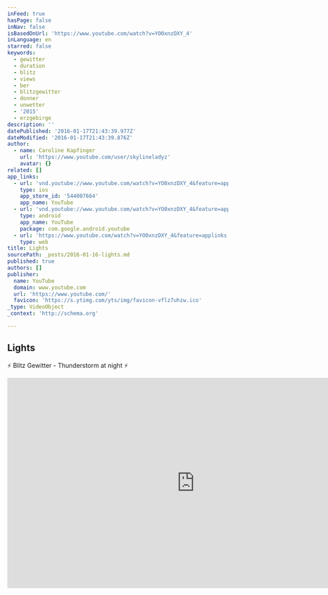 ```yaml
---
inFeed: true
hasPage: false
inNav: false
isBasedOnUrl: 'https://www.youtube.com/watch?v=YO0xnzDXY_4'
inLanguage: en
starred: false
keywords:
  - gewitter
  - duration
  - blitz
  - views
  - ber
  - blitzgewitter
  - donner
  - unwetter
  - '2015'
  - erzgebirge
description: ''
datePublished: '2016-01-17T21:43:39.977Z'
dateModified: '2016-01-17T21:43:39.876Z'
author:
  - name: Caroline Kapfinger
    url: 'https://www.youtube.com/user/skylineladyz'
    avatar: {}
related: []
app_links:
  - url: 'vnd.youtube://www.youtube.com/watch?v=YO0xnzDXY_4&feature=applinks'
    type: ios
    app_store_id: '544007664'
    app_name: YouTube
  - url: 'vnd.youtube://www.youtube.com/watch?v=YO0xnzDXY_4&feature=applinks'
    type: android
    app_name: YouTube
    package: com.google.android.youtube
  - url: 'https://www.youtube.com/watch?v=YO0xnzDXY_4&feature=applinks'
    type: web
title: Lights
sourcePath: _posts/2016-01-16-lights.md
published: true
authors: []
publisher:
  name: YouTube
  domain: www.youtube.com
  url: 'https://www.youtube.com/'
  favicon: 'https://s.ytimg.com/yts/img/favicon-vflz7uhzw.ico'
_type: VideoObject
_context: 'http://schema.org'

---
```

## Lights

⚡️ Blitz Gewitter - Thunderstorm at night ⚡️

<iframe src="https://cdn.embedly.com/widgets/media.html?src=https%3A%2F%2Fwww.youtube.com%2Fembed%2FYO0xnzDXY_4%3Ffeature%3Doembed&amp;url=https%3A%2F%2Fwww.youtube.com%2Fwatch%3Fv%3DYO0xnzDXY_4&amp;image=https%3A%2F%2Fi.ytimg.com%2Fvi%2FYO0xnzDXY_4%2Fhqdefault.jpg&amp;key=b7d04c9b404c499eba89ee7072e1c4f7&amp;type=text%2Fhtml&amp;schema=youtube" width="854" height="480" scrolling="no" frameborder="0" allowfullscreen="allowfullscreen" style=""></iframe>